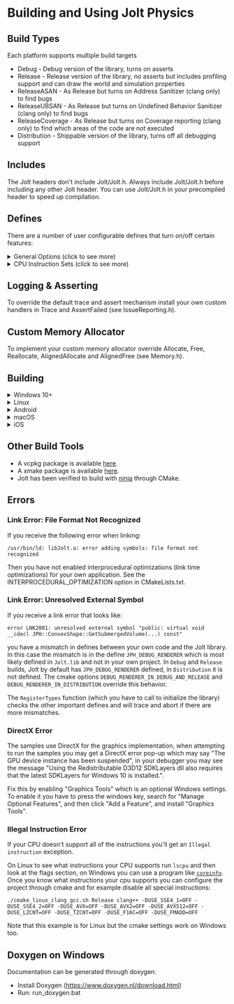 # Building and Using Jolt Physics

## Build Types

Each platform supports multiple build targets

- Debug - Debug version of the library, turns on asserts
- Release - Release version of the library, no asserts but includes profiling support and can draw the world and simulation properties
- ReleaseASAN - As Release but turns on Address Sanitizer (clang only) to find bugs
- ReleaseUBSAN - As Release but turns on Undefined Behavior Sanitizer (clang only) to find bugs
- ReleaseCoverage - As Release but turns on Coverage reporting (clang only) to find which areas of the code are not executed
- Distribution - Shippable version of the library, turns off all debugging support

## Includes

The Jolt headers don't include Jolt/Jolt.h. Always include Jolt/Jolt.h before including any other Jolt header.
You can use Jolt/Jolt.h in your precompiled header to speed up compilation.

## Defines

There are a number of user configurable defines that turn on/off certain features:
<details>
	<summary>General Options (click to see more)</summary>
	<ul>
		<li>JPH_SHARED_LIBRARY - Use the Jolt library as a shared library. Use JPH_BUILD_SHARED_LIBRARY to build Jolt as a shared library.</li>
		<li>JPH_PROFILE_ENABLED - Turns on the internal profiler.</li>
		<li>JPH_EXTERNAL_PROFILE - Turns on the internal profiler but forwards the information to a user defined external system (see Profiler.h).</li>
		<li>JPH_DEBUG_RENDERER - Adds support to draw lines and triangles, used to be able to debug draw the state of the world.</li>
		<li>JPH_DISABLE_TEMP_ALLOCATOR - Disables the temporary memory allocator, used mainly to allow ASAN to do its job.</li>
		<li>JPH_DISABLE_CUSTOM_ALLOCATOR - Disables the ability to override the memory allocator.</li>
		<li>JPH_FLOATING_POINT_EXCEPTIONS_ENABLED - Turns on division by zero and invalid floating point exception support in order to detect bugs (Windows only).</li>
		<li>JPH_CROSS_PLATFORM_DETERMINISTIC - Turns on behavior to attempt cross platform determinism. If this is set, JPH_USE_FMADD is ignored.</li>
		<li>JPH_DET_LOG - Turn on a lot of extra logging to help debug determinism issues when JPH_CROSS_PLATFORM_DETERMINISTIC is turned on.</li>
		<li>JPH_ENABLE_ASSERTS - Compiles the library so that it rises an assert in case of failures. The library ignores these failures otherwise.</li>
		<li>JPH_DOUBLE_PRECISION - Compiles the library so that all positions are stored in doubles instead of floats. This makes larger worlds possible.</li>
		<li>JPH_OBJECT_LAYER_BITS - Defines the size of ObjectLayer, must be 16 or 32 bits.</li>
		<li>JPH_OBJECT_STREAM - Includes the code to serialize physics data in the ObjectStream format (mostly used by the examples).</li>
		<li>JPH_NO_FORCE_INLINE - Don't use force inlining but fall back to a regular 'inline'.</li>
		<li>JPH_USE_STD_VECTOR - Use std::vector instead of Jolt's own Array class.</li>
	</ul>
</details>

<details>
	<summary>CPU Instruction Sets (click to see more)</summary>
	<ul>
		<li>JPH_USE_SSE4_1 - Enable SSE4.1 CPU instructions (default: on, x86/x64 only)</li>
		<li>JPH_USE_SSE4_2 - Enable SSE4.2 CPU instructions (default: on, x86/x64 only)</li>
		<li>JPH_USE_F16C - Enable half float CPU instructions (default: on, x86/x64 only)</li>
		<li>JPH_USE_LZCNT - Enable the lzcnt CPU instruction (default: on, x86/x64 only)</li>
		<li>JPH_USE_TZCNT - Enable the tzcnt CPU instruction (default: on, x86/x64 only)</li>
		<li>JPH_USE_AVX - Enable AVX CPU instructions (default: on, x86/x64 only)</li>
		<li>JPH_USE_AVX2 - Enable AVX2 CPU instructions (default: on, x86/x64 only)</li>
		<li>JPH_USE_AVX512 - Enable AVX512F+AVX512VL CPU instructions (default: off, x86/x64 only)</li>
		<li>JPH_USE_FMADD - Enable fused multiply add CPU instructions (default: on, x86/x64 only)</li>
	</ul>
</details>

## Logging & Asserting

To override the default trace and assert mechanism install your own custom handlers in Trace and AssertFailed (see IssueReporting.h).

## Custom Memory Allocator

To implement your custom memory allocator override Allocate, Free, Reallocate, AlignedAllocate and AlignedFree (see Memory.h).

## Building

<details>
	<summary>Windows 10+</summary>
	<ul style="list-style: none"><li>
		<details>
			<summary>MSVC CL (default compiler)</summary>
			<ul>
				<li>Download Visual Studio 2022 (Community or other edition)</li>
				<li>Download CMake 3.15+ (https://cmake.org/download/)</li>
				<li>Run cmake_vs2022_cl.bat</li>
				<li>Open the resulting project file VS2022_CL\JoltPhysics.sln</li>
				<li>Compile and run either 'Samples' or 'UnitTests'</li>
			</ul>
		</details>
		<details>
			<summary>MSVC CL - 32 bit</summary>
			<ul>
				<li>Download Visual Studio 2022 (Community or other edition)</li>
				<li>Download CMake 3.15+ (https://cmake.org/download/)</li>
				<li>Run cmake_vs2022_cl_32bit.bat</li>
				<li>Open the resulting project file VS2022_CL_32BIT\JoltPhysics.sln</li>
				<li>Compile and run either 'Samples' or 'UnitTests'</li>
			</ul>
		</details>
		<details>
			<summary>MSVC Clang compiler</summary>
			<ul>
				<li>Download Visual Studio 2022 (Community or other edition)</li>
				<li>Make sure to install "C++ Clang Compiler for Windows 11.0.0+" and "C++ Clang-cl for v142+ build tools (x64/x86)" using the Visual Studio Installer</li>
				<li>Download CMake 3.15+ (https://cmake.org/download/)</li>
				<li>Run cmake_vs2022_clang.bat</li>
				<li>Open the resulting project file VS2022_Clang\JoltPhysics.sln</li>
				<li>Compile and run either 'Samples' or 'UnitTests'</li>
			</ul>
		</details>
		<details>
			<summary>MSVC Universal Windows Platform</summary>
			<ul>
				<li>Download Visual Studio 2022+ (Community or other edition)</li>
				<li>Make sure to install "Universal Windows Platform development" using the Visual Studio Installer</li>
				<li>Download CMake 3.15+ (https://cmake.org/download/)</li>
				<li>Run cmake_vs2022_uwp.bat</li>
				<li>Open the resulting project file VS2022_UWP\JoltPhysics.sln</li>
				<li>Compile and run 'UnitTests'</li>
			</ul>
		</details>
		<details>
			<summary>MinGW</summary>
			<ul>
				<li>Follow download instructions for MSYS2 (https://www.msys2.org/)</li>
				<li>From the MSYS2 MSYS app run: pacman -S --needed mingw-w64-x86_64-toolchain mingw-w64-x86_64-cmake</li>
				<li>From the MSYS2 MINGW x64 app, in the Build folder run: ./cmake_windows_mingw.sh</li>
				<li>Run: cmake --build MinGW_Debug</li>
				<li>Run: MinGW_Debug/UnitTests.exe</li>
			</ul>
		</details>
	</li></ul>
</details>

<details>
	<summary>Linux</summary>
	<ul style="list-style: none"><li>
		<details>
			<summary>Debian flavor, x64 or ARM64</summary>
			<ul>
				<li>Install clang (apt-get install clang)</li>
				<li>Install cmake (apt-get install cmake)</li>
				<li>Run: ./cmake_linux_clang_gcc.sh</li>
				<li>Go to the Linux_Debug folder</li>
				<li>Run: make -j$(nproc) && ./UnitTests</li>
			</ul>
		</details>
		<details>
			<summary>Debian flavor, MinGW Cross Compile</summary>
			<ul>
				<li>This setup can be used to run samples on Linux using wine and vkd3d. Tested on Ubuntu 22.04</li>
				<li>Graphics card must support Vulkan and related drivers must be installed</li>
				<li>Install mingw-w64 (apt-get install mingw-w64)</li>
				<li>Run: update-alternatives --config x86_64-w64-mingw32-g++ (Select /usr/bin/x86_64-w64-mingw32-g++-posix)</li>
				<li>Install cmake (apt-get install cmake)</li>
				<li>Install wine64 (apt-get install wine64)</li>
				<li>Run: export WINEPATH="/usr/x86_64-w64-mingw32/lib;/usr/lib/gcc/x86_64-w64-mingw32/10-posix" (change it based on your environment)</li>
				<li>Run: ./cmake_linux_mingw.sh Release (Debug doesn't work)</li>
				<li>Go to the MinGW_Release folder</li>
				<li>Run: make -j$(nproc) && wine UnitTests.exe</li>
				<li>Run: wine Samples.exe</li>
			</ul>
		</details>
	</li></ul>
</details>

<details>
	<summary>Android</summary>
	<ul>
		<li>Install Android Studio 2020.3.1+ (https://developer.android.com/studio/)</li>
		<li>Open the 'Android' folder in Android Studio and wait until gradle finishes</li>
		<li>Select 'Run' / 'Run...' and 'UnitTests'</li>
		<li>If the screen turns green after a while the unit tests succeeded, when red they failed (see the android log for details)</li>
	</ul>
</details>

<details>
	<summary>macOS</summary>
	<ul>
		<li>Install XCode</li>
		<li>Download CMake 3.23+ (https://cmake.org/download/)</li>
		<li>Run: ./cmake_xcode_macos.sh</li>
		<li>This will open XCode with a newly generated project</li>
		<li>Build and run the project</li>
		<li>Note that you can also follow the steps in the 'Linux' section if you wish to build without XCode.</li>
	</ul>
</details>

<details>
	<summary>iOS</summary>
	<ul>
		<li>Install XCode</li>
		<li>Download CMake 3.23+ (https://cmake.org/download/)</li>
		<li>Run: ./cmake_xcode.ios.sh</li>
		<li>This will open XCode with a newly generated project</li>
		<li>Build and run the project (note that this will only work in the simulator as the code signing information is not set up)</li>
	</ul>
</details>

## Other Build Tools

* A vcpkg package is available [here](https://github.com/microsoft/vcpkg/tree/master/ports/joltphysics).
* A xmake package is available [here](https://github.com/xmake-io/xmake-repo/tree/dev/packages/j/joltphysics).
* Jolt has been verified to build with [ninja](https://ninja-build.org/) through CMake.

## Errors

### Link Error: File Format Not Recognized

If you receive the following error when linking:

```
/usr/bin/ld: libJolt.a: error adding symbols: file format not recognized
```

Then you have not enabled interprocedural optimizations (link time optimizations) for your own application. See the INTERPROCEDURAL_OPTIMIZATION option in CMakeLists.txt.

### Link Error: Unresolved External Symbol

If you receive a link error that looks like:

```
error LNK2001: unresolved external symbol "public: virtual void __cdecl JPH::ConvexShape::GetSubmergedVolume(...) const"
```

you have a mismatch in defines between your own code and the Jolt library. In this case the mismatch is in the define `JPH_DEBUG_RENDERER` which is most likely defined in `Jolt.lib` and not in your own project. In `Debug` and `Release` builds, Jolt by default has `JPH_DEBUG_RENDERER` defined, in `Distribution` it is not defined. The cmake options `DEBUG_RENDERER_IN_DEBUG_AND_RELEASE` and `DEBUG_RENDERER_IN_DISTRIBUTION` override this behavior.

The `RegisterTypes` function (which you have to call to initialize the library) checks the other important defines and will trace and abort if there are more mismatches.

### DirectX Error

The samples use DirectX for the graphics implementation, when attempting to run the samples you may get a DirectX error pop-up which may say "The GPU device instance has been suspended", in your debugger you may see the message "Using the Redistributable D3D12 SDKLayers dll also requires that the latest SDKLayers for Windows 10 is installed.". 

Fix this by enabling "Graphics Tools" which is an optional Windows settings. To enable it you have to press the windows key, search for "Manage Optional Features", and then click "Add a Feature", and install "Graphics Tools".

### Illegal Instruction Error

If your CPU doesn't support all of the instructions you'll get an `Illegal instruction` exception.

On Linux to see what instructions your CPU supports run `lscpu` and then look at the flags section, on Windows you can use a program like [`coreinfo`](https://learn.microsoft.com/en-us/sysinternals/downloads/coreinfo). Once you know what instructions your cpu supports you can configure the project through cmake and for example disable all special instructions:

```
./cmake_linux_clang_gcc.sh Release clang++ -DUSE_SSE4_1=OFF -DUSE_SSE4_2=OFF -DUSE_AVX=OFF -DUSE_AVX2=OFF -DUSE_AVX512=OFF -DUSE_LZCNT=OFF -DUSE_TZCNT=OFF -DUSE_F16C=OFF -DUSE_FMADD=OFF
```

Note that this example is for Linux but the cmake settings work on Windows too.

## Doxygen on Windows

Documentation can be generated through doxygen:

- Install Doxygen (https://www.doxygen.nl/download.html)
- Run: run_doxygen.bat
